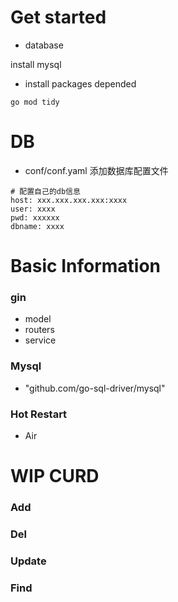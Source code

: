 

# Get started

- database

install mysql

- install packages depended
```
go mod tidy

```
# DB

- conf/conf.yaml
添加数据库配置文件
```
# 配置自己的db信息
host: xxx.xxx.xxx.xxx:xxxx
user: xxxx
pwd: xxxxxx
dbname: xxxx 
```
# Basic Information

### gin
- model
- routers
- service
### Mysql
- "github.com/go-sql-driver/mysql"
### Hot Restart
- Air

# WIP CURD
### Add

### Del

### Update
### Find
